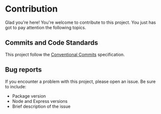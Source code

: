 # Contribution

Glad you're here! You're welcome to contribute to this project. You just has got to pay attention the following topics.

## Commits and Code Standards

This project follow the [Conventional Commits](https://www.conventionalcommits.org/en/v1.0.0/) specification.

## Bug reports

If you encounter a problem with this project, please open an issue. Be sure to include:


- Package version
- Node and Express versions
- Brief description of the issue
